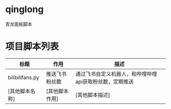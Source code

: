 # qinglong
青龙面板脚本

# 项目脚本列表

| 标题           | 作用                    | 描述                                                               |
| -------------- | ----------------------- | ------------------------------------------------------------------ |
| bilibilifans.py| 推送飞书粉丝数          | 通过飞书自定义机器人，和哔哩哔哩api获取粉丝数，定期推送           |
| [其他脚本名称] | [其他脚本作用]          | [其他脚本描述]                                                     |
